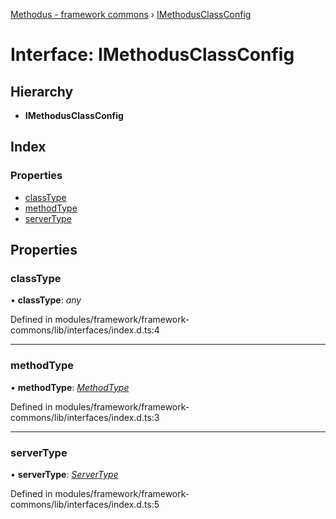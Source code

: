 [Methodus - framework commons](../globals.md) › [IMethodusClassConfig](modules/framework/common/imethodusclassconfig.md)

# Interface: IMethodusClassConfig

## Hierarchy

* **IMethodusClassConfig**

## Index

### Properties

* [classType](#classtype)
* [methodType](#methodtype)
* [serverType](#servertype)

## Properties

###  classType

• **classType**: *any*

Defined in modules/framework/framework-commons/lib/interfaces/index.d.ts:4

___

###  methodType

• **methodType**: *[MethodType](../enums/methodtype.md)*

Defined in modules/framework/framework-commons/lib/interfaces/index.d.ts:3

___

###  serverType

• **serverType**: *[ServerType](../enums/servertype.md)*

Defined in modules/framework/framework-commons/lib/interfaces/index.d.ts:5
